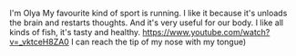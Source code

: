 I'm Olya
My favourite kind of sport is running. I like it because it's unloads the brain and restarts thoughts. And it's very useful for our body.
I like all kinds of fish, it's tasty and healthy.
https://www.youtube.com/watch?v=_vktceH8ZA0
I can reach the tip of my nose with my tongue)
